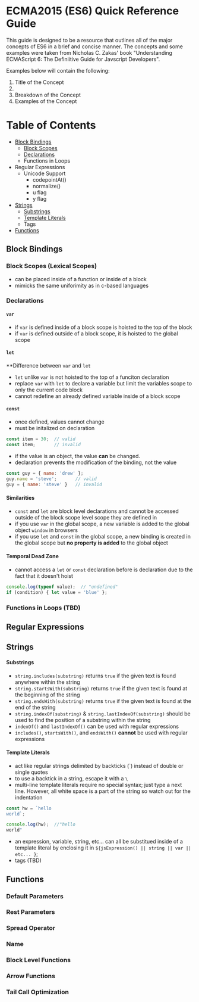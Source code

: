# ECMA2015 (ES6) Quick Reference Guide
This guide is designed to be a resource that outlines all of the major concepts of ES6 in a brief and concise manner. The concepts and some examples were taken from Nicholas C. Zakas' book "Understanding ECMAScript 6: The Definiitive Guide for Javscript Developers".

Examples below will contain the following:
  1. Title of the Concept
  2. 
  2. Breakdown of the Concept
  3. Examples of the Concept


# Table of Contents
  - [Block Bindings](#block-bindings)
    - [Block Scopes](#block-scopes)
    - [Declarations](#declarations)
    - Functions in Loops
  - Regular Expressions
    - Unicode Support
      - codepointAt()
      - normalize()
      - u flag
      - y flag
  - [Strings](#strings)
    - [Substrings](#substrings)
    - [Template Literals](#template-literals)
    - Tags
  - [Functions](#functions)


## Block Bindings
### Block Scopes (Lexical Scopes)
  - can be placed inside of a function or inside of a block
  - mimicks the same uniforimity as in c-based languages

### Declarations
#### `var`
  - if `var` is defined inside of a block scope is hoisted to the top of the block
  - if `var` is defined outside of a block scope, it is hoisted to the global scope

#### `let`
**Difference between `var` and `let`
  - `let` unlike `var` is not hoisted to the top of a funciton declaration
  - replace `var` with `let` to declare a variable but limit the variables scope to only the current code block
  - cannot redefine an already defined variable inside of a block scope

#### `const`
  - once defined, values cannot change
  - must be initalized on declaration
```js
const item = 30;  // valid
const item;       // invalid
```
  - if the value is an object, the value **can** be changed. 
  - declaration prevents the modification of the binding, not the value
```js
const guy = { name: 'drew' };
guy.name = 'steve';       // valid
guy = { name: 'steve' }   // invalid
```
#### Similarities
  - `const` and `let` are block level declarations and cannot be accessed outside of the block scope level scope they are defined in
  - if you use `var` in the global scope, a new variable is added to the global object `window` in browsers
  - if you use `let` and `const` in the global scope, a new binding is created in the global scope but **no property is added** to the global object

#### Temporal Dead Zone
  - cannot access a `let` or `const` declaration before is declaration due to the fact that it doesn't hoist
```js
console.log(typeof value);  // "undefined"
if (condition) { let value = 'blue' };
```

### Functions in Loops (TBD)



## Regular Expressions



## Strings
#### Substrings
  - `string.includes(substring)` returns `true` if the given text is found anywhere within the string
  - `string.startsWith(substring)` returns `true` if the given text is found at the beginning of the string
  - `string.endsWith(substring)` returns `true` if the given text is found at the end of the string
  - `string.indexOf(substring)` & `string.lastIndexOf(substring)` should be used to find the position of a substring within the string
  - `indexOf()` and `lastIndexOf()` can be used with regular expressions
  - `includes()`, `startsWith()`, and `endsWith()` **cannot** be used with regular expressions

#### Template Literals
  - act like regular strings delimited by backticks (`) instead of double or single quotes
  - to use a backtick in a string, escape it with a `\`
  - multi-line template literals require no special syntax; just type a next line. However, all white space is a part of the string so watch out for the indentation
```js
const hw = `hello
world`;

console.log(hw);  //"hello
world"
```
  - an expression, variable, string, etc... can all be substitued inside of a template literal by enclosing it in `${jsExpression() || string || var || etc... }`;
  - tags (TBD)



## Functions
### Default Parameters
### Rest Parameters
### Spread Operator
### Name
### Block Level Functions
### Arrow Functions
### Tail Call Optimization






  





